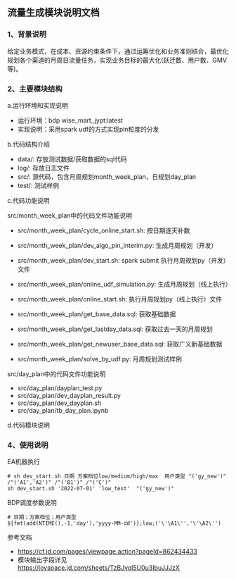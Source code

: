 ## 流量生成模块说明文档


### 1、背景说明

给定业务模式，在成本、资源约束条件下，通过运筹优化和业务准则结合，最优化规划各个渠道的月周日流量任务，实现业务目标的最大化(跃迁数、用户数、GMV等)。


### 2、主要模块结构  


a.运行环境和实现说明


* 运行环境：bdp wise_mart_jypt:latest
* 实现说明：采用spark udf的方式实现pin粒度的分发


b.代码结构介绍

* data/: 存放测试数据/获取数据的sql代码
* log/: 存放日志文件
* src/: 源代码，包含月周规划month_week_plan，日规划day_plan
* test/: 测试样例

c.代码功能说明

src/month_week_plan中的代码文件功能说明

* src/month_week_plan/cycle_online_start.sh: 按日期逐天补数  
* src/month_week_plan/dev_algo_pin_interim.py: 生成月周规划（开发）
* src/month_week_plan/dev_start.sh:  spark submit 执行月周规划py（开发）文件
* src/month_week_plan/online_udf_simulation.py: 生成月周规划（线上执行）
* src/month_week_plan/online_start.sh:  执行月周规划py（线上执行）文件
* src/month_week_plan/get_base_data.sql:  获取基础数据
* src/month_week_plan/get_lastday_data.sql:  获取过去一天的月周规划 
* src/month_week_plan/get_newuser_base_data.sql:  获取广义新基础数据

* src/month_week_plan/solve_by_udf.py:  月周规划测试样例


src/day_plan中的代码文件功能说明

* src/day_plan/dayplan_test.py  
* src/day_plan/dev_dayplan_result.py  
* src/day_plan/dev_dayplan.sh
* src/day_plan/tb_day_plan.ipynb

d.代码模块说明

### 4、使用说明

EA机器执行
```shell
# sh dev_start.sh 日期 方案档位low/medium/high/max  用户类型 "('gy_new')" /"('A1','A2')" /"('B1')" /"('C')"
sh dev_start.sh '2022-07-01' 'low_test'  "('gy_new')" 
```
BDP调度参数说明
```shell
# 日期；方案档位；用户类型
${fmt(add(NTIME(),-1,'day'),'yyyy-MM-dd')};low;('\'\A1\'','\'\A2\'')
```



参考文档
- https://cf.jd.com/pages/viewpage.action?pageId=862434433
- 模块输出字段详见 https://joyspace.jd.com/sheets/TzBJvql5U0u3IbuJJJzX

